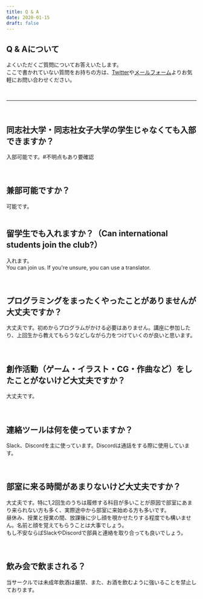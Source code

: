 ```yaml
---
title: Q & A
date: 2020-01-15
draft: false
---
```


## Q & Aについて
よくいただくご質問についてお答えいたします。  
ここで書かれていない質問をお持ちの方は、<a href="https://twitter.com/DENX467" target="_blank" rel="noopener">Twitter</a>や<a href="/contact/">メールフォーム</a>よりお気軽にお問い合わせください。  

<br>
<hr>
<br>

## 同志社大学・同志社女子大学の学生じゃなくても入部できますか？
入部可能です。#不明点もあり要確認  
<br>
<br>

## 兼部可能ですか？
可能です。  
<br>

## 留学生でも入れますか？（Can international students join the club?）
入れます。  
You can join us. If you're unsure, you can use a translator.  
<br>
<br>

## プログラミングをまったくやったことがありませんが大丈夫ですか？
大丈夫です。初めからプログラムがかける必要はありません。講座に参加したり、上回生から教えてもらうなどしながら力をつけていくのが良いと思います。  
<br>
<br>

## 創作活動（ゲーム・イラスト・CG・作曲など）をしたことがないけど大丈夫ですか？
大丈夫です。  
<br>
<br>

## 連絡ツールは何を使っていますか？
Slack、Discordを主に使っています。Discordは通話をする際に使用しています。  
<br>
<br>

## 部室に来る時間があまりないけど大丈夫ですか？
大丈夫です。特に1,2回生のうちは履修する科目が多いことが原因で部室にあまり来られない方も多く、実際途中から部室に来始める方も多いです。  
昼休み、授業と授業の間、放課後に少し顔を覗かせたりする程度でも構いません。名前と顔を覚えてもらうことは大事でしょう。  
もし不安ならばSlackやDiscordで部員と連絡を取り合っても良いでしょう。  
<br>
<br>

## 飲み会で飲まされる？
当サークルでは未成年飲酒は厳禁、また、お酒を飲むように強いることを禁止しております。  